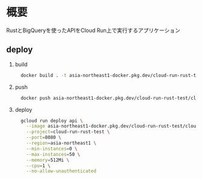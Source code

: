 # 概要
RustとBigQueryを使ったAPIをCloud Run上で実行するアプリケーション

## deploy

1. build
    ```sh
      docker build . -t asia-northeast1-docker.pkg.dev/cloud-run-rust-test/cloud-run-rust-test/api:latest
    ```

1. push
    ```sh
      docker push asia-northeast1-docker.pkg.dev/cloud-run-rust-test/cloud-run-rust-test/api:latest
    ```

1. deploy
    ```sh
      gcloud run deploy api \
        --image asia-northeast1-docker.pkg.dev/cloud-run-rust-test/cloud-run-rust-test/api:latest \
        --project=cloud-run-rust-test \
        --port=8080 \
        --region=asia-northeast1 \
        --min-instances=0 \
        --max-instances=50 \
        --memory=512Mi \
        --cpu=1 \
        --no-allow-unauthenticated
    ```